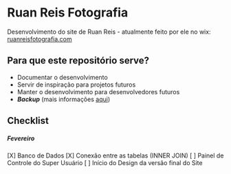 # Ruan Reis Fotografia
Desenvolvimento do site de Ruan Reis - atualmente feito por ele no wix: [ruanreisfotografia.com][siteatual]

## Para que este repositório serve?

* Documentar o desenvolvimento
* Servir de inspiração para projetos futuros
* Manter o desenvolvimento para desenvolvedores futuros
* **_Backup_** (mais informações [aqui][post-backup])

## Checklist

##### Fevereiro
[X]  Banco de Dados
[X]  Conexão entre as tabelas (INNER JOIN)
[ ]  Painel de Controle do Super Usuário
[ ]  Início do Design da versão final do Site

[siteatual]: http://ruanreisfotografia.com
[post-backup]: http://devcoelho.com/2018/01/29/backup.html